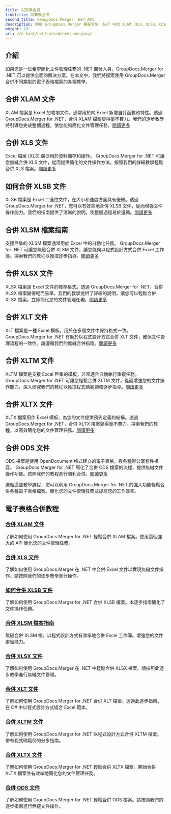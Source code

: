 ```yaml
---
title: 試算表合併
linktitle: 試算表合併
second_title: GroupDocs.Merger .NET API
description: 使用 GroupDocs.Merger 輕鬆合併 .NET 中的 XLAM、XLS、XLSB、XLSM、XLSX、XLT、XLTM、XLTX 和 ODS 檔案。簡化文件管理任務。
weight: 23
url: /zh-hant/net/spreadsheet-merging/
---
```


## 介紹

如果您是一位希望簡化文件管理任務的 .NET 開發人員，GroupDocs.Merger for .NET 可以提供全面的解決方案。在本文中，我們將探索使用 GroupDocs.Merger 合併不同類型的電子表格檔案的各種教學。

## 合併 XLAM 文件
XLAM 檔案是 Excel 加載項文件，通常用於向 Excel 新增自訂函數和特性。透過 GroupDocs.Merger for .NET，合併 XLAM 檔案變得毫不費力。我們的逐步教學將引導您完成整個過程，使您能夠簡化文件管理任務。[閱讀更多](./merge-xlam-files/)

## 合併 XLS 文件
Excel 檔案 (XLS) 廣泛用於資料儲存和操作。 GroupDocs.Merger for .NET 可讓您無縫合併 XLS 文件，從而提供簡化的文件操作方法。按照我們的詳細教學輕鬆合併 XLS 檔案。[閱讀更多](./merging-xls-files/)

## 如何合併 XLSB 文件
XLSB 檔案是 Excel 二進位文件，在大小和速度方面具有優勢。透過 GroupDocs.Merger for .NET，您可以有效率地合併 XLSB 文件，從而增強文件操作能力。我們的指南提供了清晰的說明，使整個過程易於遵循。[閱讀更多](./how-to-merge-xlsb-files/)

## 合併 XLSM 檔案指南
支援巨集的 XLSM 檔案通常用於 Excel 中的自動化任務。 GroupDocs.Merger for .NET 可讓您無縫合併 XLSM 文件，讓您能夠以程式設計方式合併 Excel 工作簿。探索我們的教程以獲取逐步指導。[閱讀更多](./guide-merging-xlsm-files/)

## 合併 XLSX 文件
XLSX 檔案是 Excel 文件的標準格式。透過 GroupDocs.Merger for .NET，合併 XLSX 檔案變得輕而易舉。我們的教學提供了詳細的說明，讓您可以輕鬆合併 XLSX 檔案。立即簡化您的文件管理任務。[閱讀更多](./merging-xlsx-files/)

## 合併 XLT 文件
XLT 檔案是一種 Excel 模板，用於在多個文件中保持格式一致。 GroupDocs.Merger for .NET 有助於以程式設計方式合併 XLT 文件，確保文件管理流程的一致性。請遵循我們的無縫合併指南。[閱讀更多](./merge-xlt-files/)

## 合併 XLTM 文件
XLTM 檔案是支援 Excel 巨集的模板，非常適合自動執行重複任務。 GroupDocs.Merger for .NET 可讓您輕鬆合併 XLTM 文件，從而增強您的文件操作能力。深入研究我們的教程以獲取程式碼範例和逐步指導。[閱讀更多](./merging-xltm-files/)

## 合併 XLTX 文件
XLTX 檔案用作 Excel 模板，為您的文件提供預先定義的結構。透過 GroupDocs.Merger for .NET，合併 XLTX 檔案變得毫不費力。探索我們的教程，以高效簡化您的文件管理任務。[閱讀更多](./merge-xltx-files/)

## 合併 ODS 文件
ODS 檔案是使用 OpenDocument 格式建立的電子表格，與各種辦公室套件相容。 GroupDocs.Merger for .NET 簡化了合併 ODS 檔案的流程，提供無縫文件操作功能。按照我們的教程進行順利合併。[閱讀更多](./merging-ods-files/)

遵循這些教學課程，您可以利用 GroupDocs.Merger for .NET 的強大功能輕鬆合併各種電子表格檔案。簡化您的文件管理任務並提高您的工作效率。
## 電子表格合併教程
### [合併 XLAM 文件](./merge-xlam-files/)
了解如何使用 GroupDocs.Merger for .NET 輕鬆合併 XLAM 檔案。使用這個強大的 API 簡化您的文件管理任務。
### [合併 XLS 文件](./merging-xls-files/)
了解如何使用 GroupDocs.Merger 在 .NET 中合併 Excel 文件以實現無縫文件操作。請按照我們的逐步教學進行操作。
### [如何合併 XLSB 文件](./how-to-merge-xlsb-files/)
了解如何使用 GroupDocs.Merger for .NET 合併 XLSB 檔案。本逐步指南簡化了文件操作任務。
### [合併 XLSM 檔案指南](./guide-merging-xlsm-files/)
無縫合併 XLSM 檔。以程式設計方式有效率地合併 Excel 工作簿。增強您的文件處理能力。
### [合併 XLSX 文件](./merging-xlsx-files/)
了解如何使用 GroupDocs.Merger 在 .NET 中輕鬆合併 XLSX 檔案。請按照此逐步教學進行無縫文件管理。
### [合併 XLT 文件](./merge-xlt-files/)
了解如何使用 GroupDocs.Merger for .NET 合併 XLT 檔案。透過此逐步指南，在 C# 中以程式設計方式組合 Excel 範本。
### [合併 XLTM 文件](./merging-xltm-files/)
了解如何使用 GroupDocs.Merger for .NET 以程式設計方式合併 XLTM 檔案。帶有程式碼範例的分步指南。
### [合併 XLTX 文件](./merge-xltx-files/)
了解如何使用 GroupDocs.Merger for .NET 輕鬆合併 XLTX 檔案。開始合併 XLTX 檔案並有效率地簡化您的文件管理任務。
### [合併 ODS 文件](./merging-ods-files/)
了解如何使用 GroupDocs.Merger for .NET 輕鬆合併 ODS 檔案。請按照我們的逐步指南進行無縫文件操作。